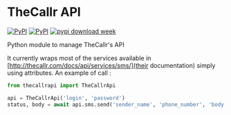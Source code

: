 # TheCallr API
[![PyPI](https://img.shields.io/pypi/v/thecallrapi.svg)](https://pypi.python.org/pypi/thecallrapi/)
[![PyPI](https://img.shields.io/pypi/pyversions/thecallrapi.svg)](https://pypi.python.org/pypi/thecallrapi/)
[![pypi download week](http://img.shields.io/pypi/dw/thecallrapi.svg)](https://pypi.python.org/pypi/thecallrapi/)

Python module to manage TheCallr's API

It currently wraps most of the services available in [http://thecallr.com/docs/api/services/sms/](their documentation) simply using attributes.
An example of call :

```python
from thecallrapi import TheCallrApi

api = TheCallrApi('login', 'password')
status, body = await api.sms.send('sender_name', 'phone_number', 'body')
```